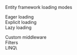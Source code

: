 Entity framework loading modes

Eager loading\
Explicit loading\
Lazy loading

Custom middleware\
Filters\
LINQ\



